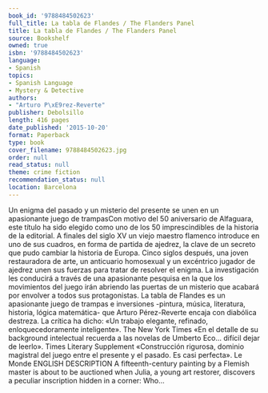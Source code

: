```yaml
---
book_id: '9788484502623'
full_title: La tabla de Flandes / The Flanders Panel
title: La tabla de Flandes / The Flanders Panel
source: Bookshelf
owned: true
isbn: '9788484502623'
language:
- Spanish
topics:
- Spanish Language
- Mystery & Detective
authors:
- "Arturo P\xE9rez-Reverte"
publisher: Debolsillo
length: 416 pages
date_published: '2015-10-20'
format: Paperback
type: book
cover_filename: 9788484502623.jpg
order: null
read_status: null
theme: crime fiction
recommendation_status: null
location: Barcelona
---
```

Un enigma del pasado y un misterio del presente se unen en un apasionante juego de trampasCon motivo del 50 aniversario de Alfaguara, este título ha sido elegido como uno de los 50 imprescindibles de la historia de la editorial.
A finales del siglo XV un viejo maestro flamenco introduce en uno de sus cuadros, en forma de partida de ajedrez, la clave de un secreto que pudo cambiar la historia de Europa.
Cinco siglos después, una joven restauradora de arte, un anticuario homosexual y un excéntrico jugador de ajedrez unen sus fuerzas para tratar de resolver el enigma. La investigación les conducirá a través de una apasionante pesquisa en la que los movimientos del juego irán abriendo las puertas de un misterio que acabará por envolver a todos sus protagonistas.
La tabla de Flandes es un apasionante juego de trampas e inversiones -pintura, música, literatura, historia, lógica matemática- que Arturo Pérez-Reverte encaja con diabólica destreza.
La crítica ha dicho:
«Un trabajo elegante, refinado, enloquecedoramente inteligente».
The New York Times
«En el detalle de su background intelectual recuerda a las novelas de Umberto Eco... difícil dejar de leerlo».
Times Literary Supplement
«Construcción rigurosa, dominio magistral del juego entre el presente y el pasado. Es casi perfecta».
Le Monde ENGLISH DESCRIPTION A fifteenth-century painting by a Flemish master is about to be auctioned when Julia, a young art restorer, discovers a peculiar inscription hidden in a corner: Who...
